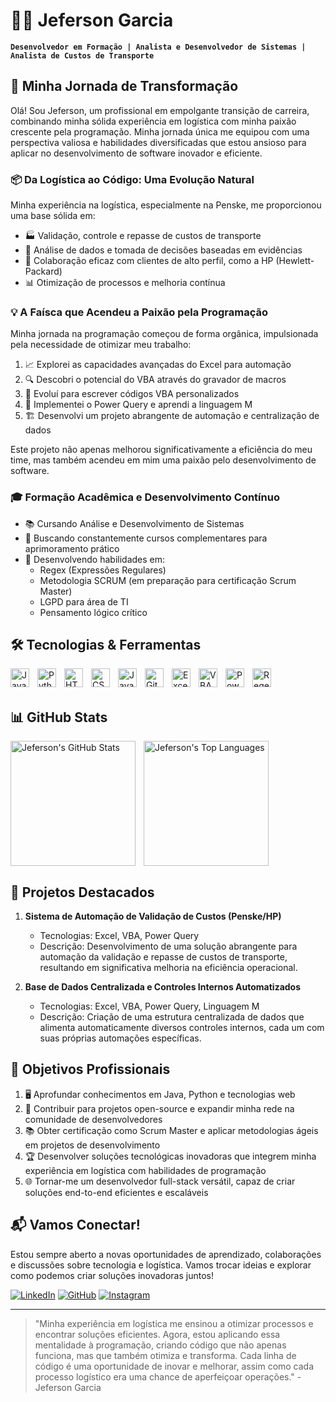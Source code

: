 # 👨‍💻 Jeferson Garcia

**`Desenvolvedor em Formação | Analista e Desenvolvedor de Sistemas | Analista de Custos de Transporte`**

## 🚀 Minha Jornada de Transformação

Olá! Sou Jeferson, um profissional em empolgante transição de carreira, combinando minha sólida experiência em logística com minha paixão crescente pela programação. Minha jornada única me equipou com uma perspectiva valiosa e habilidades diversificadas que estou ansioso para aplicar no desenvolvimento de software inovador e eficiente.

### 📦 Da Logística ao Código: Uma Evolução Natural

Minha experiência na logística, especialmente na Penske, me proporcionou uma base sólida em:

- 🏭 Validação, controle e repasse de custos de transporte
- 🧠 Análise de dados e tomada de decisões baseadas em evidências
- 🤝 Colaboração eficaz com clientes de alto perfil, como a HP (Hewlett-Packard)
- 📊 Otimização de processos e melhoria contínua

### 💡 A Faísca que Acendeu a Paixão pela Programação

Minha jornada na programação começou de forma orgânica, impulsionada pela necessidade de otimizar meu trabalho:

1. 📈 Explorei as capacidades avançadas do Excel para automação
2. 🔍 Descobri o potencial do VBA através do gravador de macros
3. 🚀 Evoluí para escrever códigos VBA personalizados
4. 🔄 Implementei o Power Query e aprendi a linguagem M
5. 🏗️ Desenvolvi um projeto abrangente de automação e centralização de dados

Este projeto não apenas melhorou significativamente a eficiência do meu time, mas também acendeu em mim uma paixão pelo desenvolvimento de software.

### 🎓 Formação Acadêmica e Desenvolvimento Contínuo

- 📚 Cursando Análise e Desenvolvimento de Sistemas
- 🏅 Buscando constantemente cursos complementares para aprimoramento prático
- 🧠 Desenvolvendo habilidades em:
  - Regex (Expressões Regulares)
  - Metodologia SCRUM (em preparação para certificação Scrum Master)
  - LGPD para área de TI
  - Pensamento lógico crítico

## 🛠️ Tecnologias & Ferramentas

<img align="left" alt="Java" title="Java" width="30px" style="padding-right:10px;" src="https://cdn.jsdelivr.net/gh/devicons/devicon/icons/java/java-original.svg"/>
<img align="left" alt="Python" title="Python" width="30px" style="padding-right:10px;" src="https://cdn.jsdelivr.net/gh/devicons/devicon/icons/python/python-original.svg"/>
<img align="left" alt="HTML" title="HTML" width="30px" style="padding-right:10px;" src="https://cdn.jsdelivr.net/gh/devicons/devicon/icons/html5/html5-original.svg"/>
<img align="left" alt="CSS" title="CSS" width="30px" style="padding-right:10px;" src="https://cdn.jsdelivr.net/gh/devicons/devicon/icons/css3/css3-original.svg"/>
<img align="left" alt="JavaScript" title="JavaScript" width="30px" style="padding-right:10px;" src="https://cdn.jsdelivr.net/gh/devicons/devicon/icons/javascript/javascript-original.svg"/>
<img align="left" alt="Git" title="Git" width="30px" style="padding-right:10px;" src="https://cdn.jsdelivr.net/gh/devicons/devicon/icons/git/git-original.svg"/>
<img align="left" alt="Excel" title="Excel" width="30px" style="padding-right:10px;" src="https://cdn.jsdelivr.net/gh/devicons/devicon/icons/microsoftsqlserver/microsoftsqlserver-plain.svg"/>
<img align="left" alt="VBA" title="VBA" width="30px" style="padding-right:10px;" src="https://cdn.jsdelivr.net/gh/devicons/devicon/icons/visualstudio/visualstudio-plain.svg"/>
<img align="left" alt="Power Query" title="Power Query" width="30px" style="padding-right:10px;" src="https://fonts.gstatic.com/s/i/materialicons/table_chart/v12/24px.svg"/>
<img align="left" alt="Regex" title="Regex" width="30px" style="padding-right:10px;" src="https://fonts.gstatic.com/s/i/materialicons/search/v11/24px.svg"/>

<br/>
<br/>

## 📊 GitHub Stats

<p>
  <img align="left" alt="Jeferson's GitHub Stats" height="200px" style="padding-right:10px;" src="https://github-readme-stats.vercel.app/api?username=Garcia02&show_icons=true&theme=tokyonight&include_all_commits=true&locale=pt-br"/>
  <img align="left" alt="Jeferson's Top Languages" height="200px" src="https://github-readme-stats.vercel.app/api/top-langs/?username=Garcia02&theme=tokyonight&layout=compact&custom_title=Tecnologias%20Mais%20Usadas&langs_count=6"/>
</p>

<br clear="both"/>

## 🚀 Projetos Destacados

1. **Sistema de Automação de Validação de Custos (Penske/HP)**
   - Tecnologias: Excel, VBA, Power Query
   - Descrição: Desenvolvimento de uma solução abrangente para automação da validação e repasse de custos de transporte, resultando em significativa melhoria na eficiência operacional.

2. **Base de Dados Centralizada e Controles Internos Automatizados**
   - Tecnologias: Excel, VBA, Power Query, Linguagem M
   - Descrição: Criação de uma estrutura centralizada de dados que alimenta automaticamente diversos controles internos, cada um com suas próprias automações específicas.

## 🌟 Objetivos Profissionais

1. 🖥️ Aprofundar conhecimentos em Java, Python e tecnologias web
2. 🤝 Contribuir para projetos open-source e expandir minha rede na comunidade de desenvolvedores
3. 📚 Obter certificação como Scrum Master e aplicar metodologias ágeis em projetos de desenvolvimento
4. 🏆 Desenvolver soluções tecnológicas inovadoras que integrem minha experiência em logística com habilidades de programação
5. 🌐 Tornar-me um desenvolvedor full-stack versátil, capaz de criar soluções end-to-end eficientes e escaláveis

## 📬 Vamos Conectar!

Estou sempre aberto a novas oportunidades de aprendizado, colaborações e discussões sobre tecnologia e logística. Vamos trocar ideias e explorar como podemos criar soluções inovadoras juntos!

[![LinkedIn](https://img.shields.io/badge/LinkedIn-0077B5?style=for-the-badge&logo=linkedin&logoColor=white)](https://www.linkedin.com/in/jeferson-garcia-315270b0)
[![GitHub](https://img.shields.io/badge/GitHub-100000?style=for-the-badge&logo=github&logoColor=white)](https://github.com/Garcia02)
[![Instagram](https://img.shields.io/badge/Instagram-E4405F?style=for-the-badge&logo=instagram&logoColor=white)](https://www.instagram.com/jefersongarcia.l/)

---

> "Minha experiência em logística me ensinou a otimizar processos e encontrar soluções eficientes. Agora, estou aplicando essa mentalidade à programação, criando código que não apenas funciona, mas que também otimiza e transforma. Cada linha de código é uma oportunidade de inovar e melhorar, assim como cada processo logístico era uma chance de aperfeiçoar operações." - Jeferson Garcia
